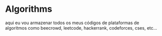 # Algorithms

aqui eu vou armazenar todos os meus códigos de plataformas de algoritmos como beecrowd, leetcode, hackerrank, codeforces, cses, etc...